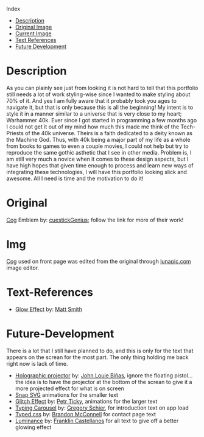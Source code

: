 <!-- //TODO: cog loading icon -->
<!-- /X/TODO: front page load animation for cog image -->
<!-- /X/TODO: front page text animation -->
<!-- /X/TODO: fade-in buttons for navigation (possible pixel animation?) -->
<!-- //TODO: About/Work-History/Future-Plans page (possible reuse of binary to text animations, must contain self-image) -->
<!-- //TODO: Examples of my work page with hover animations (possible 3d) -->
<!-- /X/TODO: contact page -->
<!-- //TODO: holographic; black background, green and/or brightly colored text -->
<!-- //TODO: font style must have a gothic feel to it when converted from binary -->

Index

- [Description](#description)
- [Original Image](#original)
- [Current Image](#img)
- [Text References](#text-references)
- [Future Development](#future-development)

# Description

As you can plainly see just from looking it is not hard to tell that this portfolio still needs a lot of work styling-wise since I wanted to make styling about 70% of it. And yes I am fully aware that it probably took you ages to navigate it, but that is only because this is all the beginning! My intent is to style it in a manner similar to a universe that is very close to my heart; Warhammer 40k. Ever since I got started in programming a few months ago I could not get it out of my mind how much this made me think of the Tech-Priests of the 40k universe. Theirs is a faith dedicated to a deity known as the Machine God. Thus, with 40k being a major part of my life as a whole from books to games to even a couple movies, I could not help but try to reproduce the same gothic asthetic that I see in other media. Problem is, I am still very much a novice when it comes to these design aspects, but I have high hopes that given time enough to process and learn new ways of integrating these technologies, I will have this portfolio looking slick and awesome. All I need is time and the motivation to do it!

# Original

[Cog](https://user-images.githubusercontent.com/74688904/108564713-6771eb00-72b8-11eb-840b-8dd56afbc3a3.png) Emblem by: [cuestickGenius](https://www.deviantart.com/cuestickgenius); follow the link for more of their work!

# Img

[Cog](./src/cog_mechanicus_v2.png) used on front page was edited from the original through [lunapic.com](https://www9.lunapic.com/editor/) image editor.

# Text-References

- [Glow Effect](https://codepen.io/AllThingsSmitty/pen/VzXrgY) by: [Matt Smith](https://codepen.io/AllThingsSmitty)

# Future-Development

There is a lot that I still have planned to do, and this is only for the text that appears on the screan for the most part. The only thing holding me back right now is lack of time.

- [Holographic projector](https://codepen.io/johnlouie04/pen/NeJBwO) by: [John Louie Biñas](https://codepen.io/johnlouie04), ignore the floating pistol... the idea is to have the projector at the bottom of the screan to give it a more projected effect for what is on screen
- [Snap SVG](http://snapsvg.io/) animations for the smaller text
- [Glitch Effect](https://ihatetomatoes.net/how-to-create-css-glitch-effect/) by: [Petr Ticky](https://ihatetomatoes.net/the-best-of/), animations for the larger text
- [Typing Carousel](https://codepen.io/gschier/pen/jkivt) by: [Gregory Schier](https://codepen.io/gschier), for introduction text on app load
- [Typed.css](https://codepen.io/brandonmcconnell/pen/bZqGdw) by: [Brandon McConnell](https://codepen.io/brandonmcconnell) for contact page text
- [Luminance](https://codepen.io/onecastell/pen/VwZWBvr) by: [Franklin Castellanos](https://codepen.io/onecastell) for all text to give off a better glowing effect
